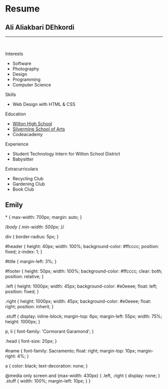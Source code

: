 
  <h1>Resume</h1>
  <h2>Ali Aliakbari DEhkordi</h2>
  <hr />
  <br>
  <p class="head">Interests</p>
  <ul>
    <li>Software </li>
    <li>Photography</li>
    <li>Design</li>
    <li>Programming</li>
    <li>Computer Science</li>
  </ul>
  <p class="head">Skills</p>
  <ul>
    <li>Web Design with HTML & CSS</li>
  </ul>
  <p class="head">Education</p>
  <ul>
    <a href="http://www.wiltonhighschool.org/pages/Wilton_High_School">
      <li>Wilton High School</li>
    </a>
    <!--Link-->
    <a href="https://www.silvermineart.org/">
      <li>Silvermine School of Arts</li>
    </a>
    <li>Codeacademy</li>
  </ul>
  <p class="head">Experience</p>
  <ul>
    <li>Student Technology Intern for Wilton School District</li>
    <li>Babysitter</li>
  </ul>
  <p class="head">Extracurriculars</p>
  <ul>
    <li>Recycling Club</li>
    <li>Gardening Club</li>
    <li>Book Club</li>
  </ul>
</div>
<div class="right"></div>
<div id="footer">
  <h2 id="name">Emily</h2></div>
  * {
  max-width: 700px;
  margin: auto;
}


/*body {
    min-width: 500px;
}*/

div {
  border-radius: 5px;
}

#header {
  height: 40px;
  width: 100%;
  background-color: #ffcccc;
  position: fixed;
  z-index: 1;
}

#title {
  margin-left: 3%;
}

#footer {
  height: 50px;
  width: 100%;
  background-color: #ffcccc;
  clear: both;
  position: relative;
}

.left {
  height: 1000px;
  width: 45px;
  background-color: #e0eeee;
  float: left;
  position: fixed;
}

.right {
  height: 1000px;
  width: 45px;
  background-color: #e0eeee;
  float: right;
  position: inherit;
}

.stuff {
  display: inline-block;
  margin-top: 6px;
  margin-left: 55px;
  width: 75%;
  height: 1000px;
}

p,
li {
  font-family: 'Cormorant Garamond';
}

.head {
  font-size: 20px;
}

#name {
  font-family: Sacramento;
  float: right;
  margin-top: 10px;
  margin-right: 4%;
}

a {
  color: black;
  text-decoration: none;
}

@media only screen and (max-width: 430px) {
  .left,
  .right {
    display: none;
  }
  .stuff {
    width: 100%;
    margin-left: 10px;
  }
}
<div id="header"></div>
<div class="left"></div>
<div class="stuff">
  <br><br>
